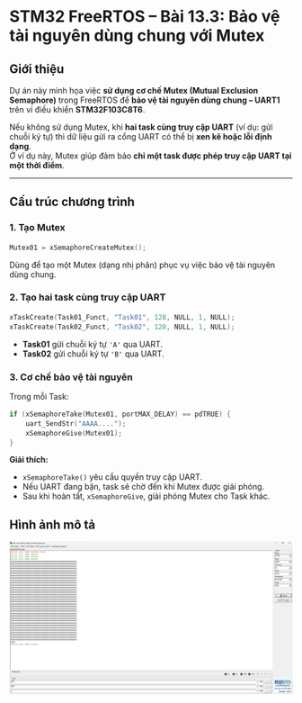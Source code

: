 # STM32 FreeRTOS – Bài 13.3: Bảo vệ tài nguyên dùng chung với Mutex

## Giới thiệu
Dự án này minh họa việc **sử dụng cơ chế Mutex (Mutual Exclusion Semaphore)** trong FreeRTOS để **bảo vệ tài nguyên dùng chung – UART1** trên vi điều khiển **STM32F103C8T6**.

Nếu không sử dụng Mutex, khi **hai task cùng truy cập UART** (ví dụ: gửi chuỗi ký tự) thì dữ liệu gửi ra cổng UART có thể bị **xen kẽ hoặc lỗi định dạng**.  
Ở ví dụ này, Mutex giúp đảm bảo **chỉ một task được phép truy cập UART tại một thời điểm**.

---

## Cấu trúc chương trình

### 1. Tạo Mutex
```c
Mutex01 = xSemaphoreCreateMutex();
```
Dùng để tạo một Mutex (dạng nhị phân) phục vụ việc bảo vệ tài nguyên dùng chung.

### 2. Tạo hai task cùng truy cập UART
```c
xTaskCreate(Task01_Funct, "Task01", 128, NULL, 1, NULL);
xTaskCreate(Task02_Funct, "Task02", 128, NULL, 1, NULL);
```
- **Task01** gửi chuỗi ký tự `'A'` qua UART.
- **Task02** gửi chuỗi ký tự `'B'` qua UART.

### 3. Cơ chế bảo vệ tài nguyên
Trong mỗi Task:
```c
if (xSemaphoreTake(Mutex01, portMAX_DELAY) == pdTRUE) {
    uart_SendStr("AAAA....");
    xSemaphoreGive(Mutex01);
}
```
**Giải thích:**
- `xSemaphoreTake()` yêu cầu quyền truy cập UART.
- Nếu UART đang bận, task sẽ chờ đến khi Mutex được giải phóng.
- Sau khi hoàn tất, `xSemaphoreGive`, giải phóng Mutex cho Task khác.

## Hình ảnh mô tả
![Ảnh lỗi khi không dùng mutex](image/img1.png)